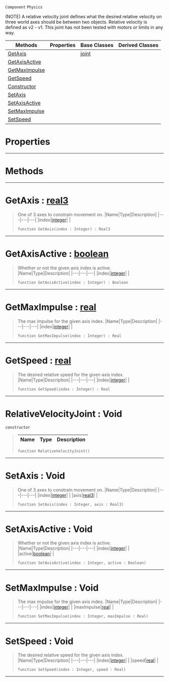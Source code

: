  `Component` `Physics`



(NOTE) A relative velocity joint defines what the desired relative velocity on three world axes should be between two objects. Relative velocity is defined as v2 - v1. This joint has not been tested with motors or limits in any way.

|Methods|Properties|Base Classes|Derived Classes|
|---|---|---|---|
|[ GetAxis](https://plasmaengine.github.io/PlasmaDocs/Plasma1/C++/code_reference/class_reference/relativevelocityjoint.markdown#getaxis-plasma-engine-docu)| |[joint](https://plasmaengine.github.io/PlasmaDocs/Plasma1/C++/code_reference/class_reference/joint.markdown)| |
|[ GetAxisActive](https://plasmaengine.github.io/PlasmaDocs/Plasma1/C++/code_reference/class_reference/relativevelocityjoint.markdown#getaxisactive-plasma-engin)| | | |
|[ GetMaxImpulse](https://plasmaengine.github.io/PlasmaDocs/Plasma1/C++/code_reference/class_reference/relativevelocityjoint.markdown#getmaximpulse-plasma-engin)| | | |
|[ GetSpeed](https://plasmaengine.github.io/PlasmaDocs/Plasma1/C++/code_reference/class_reference/relativevelocityjoint.markdown#getspeed-plasma-engine-doc)| | | |
|[ Constructor](https://plasmaengine.github.io/PlasmaDocs/Plasma1/C++/code_reference/class_reference/relativevelocityjoint.markdown#relativevelocityjoint-vo)| | | |
|[ SetAxis](https://plasmaengine.github.io/PlasmaDocs/Plasma1/C++/code_reference/class_reference/relativevelocityjoint.markdown#setaxis-void)| | | |
|[ SetAxisActive](https://plasmaengine.github.io/PlasmaDocs/Plasma1/C++/code_reference/class_reference/relativevelocityjoint.markdown#setaxisactive-void)| | | |
|[ SetMaxImpulse](https://plasmaengine.github.io/PlasmaDocs/Plasma1/C++/code_reference/class_reference/relativevelocityjoint.markdown#setmaximpulse-void)| | | |
|[ SetSpeed](https://plasmaengine.github.io/PlasmaDocs/Plasma1/C++/code_reference/class_reference/relativevelocityjoint.markdown#setspeed-void)| | | |


 #  Properties


---  
 #  Methods


---  
 #  GetAxis : [real3](https://plasmaengine.github.io/PlasmaDocs/Plasma1/C++/code_reference/lightning_base_types/real3.markdown)

> One of 3 axes to constrain movement on.
> |Name|Type|Description|
> |---|---|---|
> |index|[integer](https://plasmaengine.github.io/PlasmaDocs/Plasma1/C++/code_reference/lightning_base_types/integer.markdown)| |
> ``` lang=cpp, name=Lightning
> function GetAxis(index : Integer) : Real3
> ``` 


---  
 #  GetAxisActive : [boolean](https://plasmaengine.github.io/PlasmaDocs/Plasma1/C++/code_reference/lightning_base_types/boolean.markdown)

> Whether or not the given axis index is active.
> |Name|Type|Description|
> |---|---|---|
> |index|[integer](https://plasmaengine.github.io/PlasmaDocs/Plasma1/C++/code_reference/lightning_base_types/integer.markdown)| |
> ``` lang=cpp, name=Lightning
> function GetAxisActive(index : Integer) : Boolean
> ``` 


---  
 #  GetMaxImpulse : [real](https://plasmaengine.github.io/PlasmaDocs/Plasma1/C++/code_reference/lightning_base_types/real.markdown)

> The max impulse for the given axis index.
> |Name|Type|Description|
> |---|---|---|
> |index|[integer](https://plasmaengine.github.io/PlasmaDocs/Plasma1/C++/code_reference/lightning_base_types/integer.markdown)| |
> ``` lang=cpp, name=Lightning
> function GetMaxImpulse(index : Integer) : Real
> ``` 


---  
 #  GetSpeed : [real](https://plasmaengine.github.io/PlasmaDocs/Plasma1/C++/code_reference/lightning_base_types/real.markdown)

> The desired relative speed for the given axis index.
> |Name|Type|Description|
> |---|---|---|
> |index|[integer](https://plasmaengine.github.io/PlasmaDocs/Plasma1/C++/code_reference/lightning_base_types/integer.markdown)| |
> ``` lang=cpp, name=Lightning
> function GetSpeed(index : Integer) : Real
> ``` 


---  
 #  RelativeVelocityJoint : Void

 `constructor`

> 
> |Name|Type|Description|
> |---|---|---|
> ``` lang=cpp, name=Lightning
> function RelativeVelocityJoint()
> ``` 


---  
 #  SetAxis : Void

> One of 3 axes to constrain movement on.
> |Name|Type|Description|
> |---|---|---|
> |index|[integer](https://plasmaengine.github.io/PlasmaDocs/Plasma1/C++/code_reference/lightning_base_types/integer.markdown)| |
> |axis|[real3](https://plasmaengine.github.io/PlasmaDocs/Plasma1/C++/code_reference/lightning_base_types/real3.markdown)| |
> ``` lang=cpp, name=Lightning
> function SetAxis(index : Integer, axis : Real3)
> ``` 


---  
 #  SetAxisActive : Void

> Whether or not the given axis index is active.
> |Name|Type|Description|
> |---|---|---|
> |index|[integer](https://plasmaengine.github.io/PlasmaDocs/Plasma1/C++/code_reference/lightning_base_types/integer.markdown)| |
> |active|[boolean](https://plasmaengine.github.io/PlasmaDocs/Plasma1/C++/code_reference/lightning_base_types/boolean.markdown)| |
> ``` lang=cpp, name=Lightning
> function SetAxisActive(index : Integer, active : Boolean)
> ``` 


---  
 #  SetMaxImpulse : Void

> The max impulse for the given axis index.
> |Name|Type|Description|
> |---|---|---|
> |index|[integer](https://plasmaengine.github.io/PlasmaDocs/Plasma1/C++/code_reference/lightning_base_types/integer.markdown)| |
> |maxImpulse|[real](https://plasmaengine.github.io/PlasmaDocs/Plasma1/C++/code_reference/lightning_base_types/real.markdown)| |
> ``` lang=cpp, name=Lightning
> function SetMaxImpulse(index : Integer, maxImpulse : Real)
> ``` 


---  
 #  SetSpeed : Void

> The desired relative speed for the given axis index.
> |Name|Type|Description|
> |---|---|---|
> |index|[integer](https://plasmaengine.github.io/PlasmaDocs/Plasma1/C++/code_reference/lightning_base_types/integer.markdown)| |
> |speed|[real](https://plasmaengine.github.io/PlasmaDocs/Plasma1/C++/code_reference/lightning_base_types/real.markdown)| |
> ``` lang=cpp, name=Lightning
> function SetSpeed(index : Integer, speed : Real)
> ``` 


---  
 

 
